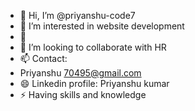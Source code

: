 - 👋 Hi, I’m @priyanshu-code7
- 👀 I’m interested in website development 
- 🌱 
- 💞️ I’m looking to collaborate with HR
- 📫 Contact:
- Priyanshu 70495@gmail.com
- 😄 Linkedin profile: Priyanshu kumar
- ⚡ Having skills and knowledge 

<!---
priyanshu-code7/priyanshu-code7 is a ✨ special ✨ repository because its `README.md` (this file) appears on your GitHub profile.
You can click the Preview link to take a look at your changes.
--->

